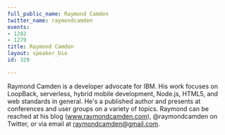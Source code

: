 ```yaml
---
full_public_name: Raymond Camden
twitter_name: raymondcamden
events:
- 1282
- 1279
title: Raymond Camden
layout: speaker_bio
id: 329

---
```

Raymond Camden is a developer advocate for IBM. His work focuses on LoopBack, serverless, hybrid mobile development, Node.js, HTML5, and web standards in general. He's a published author and presents at conferences and user groups on a variety of topics. Raymond can be reached at his blog (www.raymondcamden.com), @raymondcamden on Twitter, or via email at raymondcamden@gmail.com.
